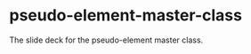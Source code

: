 pseudo-element-master-class
===========================

The slide deck for the pseudo-element master class.
